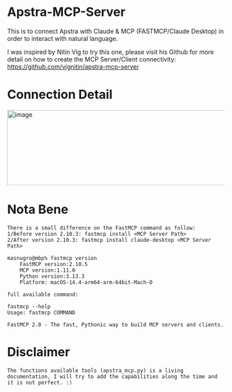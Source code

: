# Apstra-MCP-Server

This is to connect Apstra with Claude & MCP (FASTMCP/Claude Desktop) in order to interact with natural language.

I was inspired by Nitin Vig to try this one, please visit his Github for more detail on how to create the MCP Server/Client connectivity: https://github.com/vignitin/apstra-mcp-server  

# Connection Detail

<img width="905" height="174" alt="image" src="https://github.com/user-attachments/assets/c72bbdc5-f1ba-4a01-8997-bd33eb953aa1" />

# Nota Bene

```
There is a small difference on the FastMCP command as follow:
1/Before version 2.10.3: fastmcp install <MCP Server Path>
2/After version 2.10.3: fastmcp install claude-desktop <MCP Server Path>

masnugro@mbp% fastmcp version
	FastMCP version:2.10.5
	MCP version:1.11.0
	Python version:3.13.3
	Platform: macOS-14.4-arm64-arm-64bit-Mach-O

full available command:

fastmcp --help
Usage: fastmcp COMMAND

FastMCP 2.0 - The fast, Pythonic way to build MCP servers and clients.                                                                                                                             
```

# Disclaimer
```
The functions available tools (apstra_mcp.py) is a living documentation, I will try to add the capabilities along the time and it is not perfect. :) 
```
